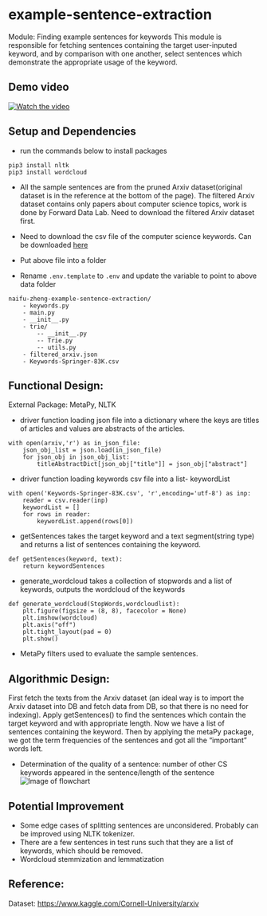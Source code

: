 # example-sentence-extraction
Module: Finding example sentences for keywords
This module is responsible for fetching sentences containing the target user-inputed keyword, and by comparison with one another, select sentences which demonstrate the appropriate usage of the keyword. 

## Demo video
[![Watch the video](https://img.youtube.com/vi/GjHNIrJioOk/maxresdefault.jpg)](https://www.youtube.com/watch?v=GjHNIrJioOk)


## Setup and Dependencies
- run the commands below to install packages
```
pip3 install nltk
pip3 install wordcloud
```
- All the sample sentences are from the pruned Arxiv dataset(original dataset is in the reference at the bottom of the page). The filtered Arxiv dataset contains only papers about computer science topics, work is done by Forward Data Lab. Need to download the filtered Arxiv dataset first.

- Need to download the csv file of the computer science keywords. Can be downloaded [here](https://drive.google.com/drive/folders/1wD9t3BQbLktgOqzU0z8Xmnds1At6bZn5)

- Put above file into a folder


- Rename `.env.template` to `.env` and update the variable to point to above data folder


```
naifu-zheng-example-sentence-extraction/
    - keywords.py
    - main.py
    - __init__.py
    - trie/
        -- __init__.py
        -- Trie.py
        -- utils.py
    - filtered_arxiv.json
    - Keywords-Springer-83K.csv
```

## Functional Design:
External Package: MetaPy, NLTK
- driver function loading json file into a dictionary where the keys are titles of articles and values are abstracts of the articles.
```
with open(arxiv,'r') as in_json_file:
    json_obj_list = json.load(in_json_file)
    for json_obj in json_obj_list:
        titleAbstractDict[json_obj["title"]] = json_obj["abstract"]
```
- driver function loading keywords csv file into a list- keywordList
```
with open('Keywords-Springer-83K.csv', 'r',encoding='utf-8') as inp:
    reader = csv.reader(inp)
    keywordList = []
    for rows in reader:
        keywordList.append(rows[0])
```

- getSentences takes the target keyword and a text segment(string type) and returns a list of sentences containing the keyword. 
```
def getSentences(keyword, text):
    return keywordSentences
```
- generate_wordcloud takes a collection of stopwords and a list of keywords, outputs the wordcloud of the keywords
```
def generate_wordcloud(StopWords,wordcloudlist):
    plt.figure(figsize = (8, 8), facecolor = None)
    plt.imshow(wordcloud)
    plt.axis("off")
    plt.tight_layout(pad = 0)
    plt.show()
```
- MetaPy filters used to evaluate the sample sentences.

## Algorithmic Design:
First fetch the texts from the Arxiv dataset (an ideal way is to import the Arxiv dataset into DB and fetch data from DB, so that there is no need for indexing).
Apply getSentences() to find the sentences which contain the target keyword and with appropriate length. Now we have a list of sentences containing the keyword.
Then by applying the metaPy package, we got the term frequencies of the sentences and got all the “important” words left. 

- Determination of the quality of a sentence: number of other CS keywords appeared in the sentence/length of the sentence
![Image of flowchart](https://github.com/Forward-UIUC-2021F/example-sentence-extraction/blob/main/flowchart.png)

## Potential Improvement
- Some edge cases of splitting sentences are unconsidered. Probably can be improved using NLTK tokenizer.
- There are a few sentences in test runs such that they are a list of keywords, which should be removed.
- Wordcloud stemmization and lemmatization

## Reference:
Dataset: https://www.kaggle.com/Cornell-University/arxiv

